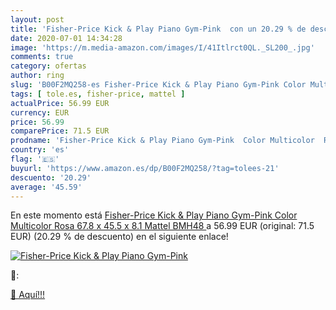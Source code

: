 ```yaml
---
layout: post
title: 'Fisher-Price Kick & Play Piano Gym-Pink  con un 20.29 % de descuento'
date: 2020-07-01 14:34:28
image: 'https://m.media-amazon.com/images/I/41Itlrct0QL._SL200_.jpg'
comments: true
category: ofertas
author: ring
slug: 'B00F2MQ258-es Fisher-Price Kick & Play Piano Gym-Pink Color Multicolor...'
tags: [ tole.es, fisher-price, mattel ]
actualPrice: 56.99 EUR
currency: EUR
price: 56.99
comparePrice: 71.5 EUR
prodname: 'Fisher-Price Kick & Play Piano Gym-Pink  Color Multicolor  Rosa   67.8 x 45.5 x 8.1  Mattel BMH48 '
country: 'es'
flag: '🇪🇸'
buyurl: 'https://www.amazon.es/dp/B00F2MQ258/?tag=tolees-21'
descuento: '20.29'
average: '45.59'
---
```


En este momento está [Fisher-Price Kick & Play Piano Gym-Pink  Color Multicolor  Rosa   67.8 x 45.5 x 8.1  Mattel BMH48 ](https://www.amazon.es/dp/B00F2MQ258/?tag=tolees-21) a 56.99 EUR (original: 71.5 EUR) (20.29 %  de descuento) en el siguiente enlace!

[![Fisher-Price Kick & Play Piano Gym-Pink ](https://m.media-amazon.com/images/I/41Itlrct0QL._SL200_.jpg)](https://www.amazon.es/dp/B00F2MQ258/?tag=tolees-21)

🔎:


[🛒 Aquí!!!](https://www.amazon.es/dp/B00F2MQ258/?tag=tolees-21)
